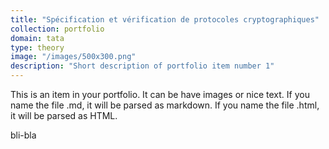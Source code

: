 ```yaml
---
title: "Spécification et vérification de protocoles cryptographiques"
collection: portfolio
domain: tata
type: theory
image: "/images/500x300.png"
description: "Short description of portfolio item number 1"
---
```


This is an item in your portfolio. It can be have images or nice text. If you name the file .md, it will be parsed as markdown. If you name the file .html, it will be parsed as HTML. 

bli-bla